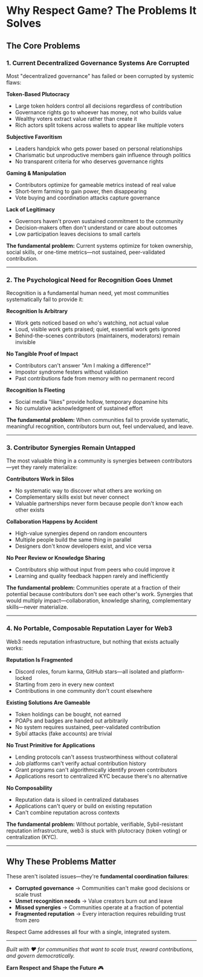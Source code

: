 # Why Respect Game? The Problems It Solves

## The Core Problems

### 1. **Current Decentralized Governance Systems Are Corrupted**

Most "decentralized governance" has failed or been corrupted by systemic flaws:

**Token-Based Plutocracy**

- Large token holders control all decisions regardless of contribution
- Governance rights go to whoever has money, not who builds value
- Wealthy voters extract value rather than create it
- Rich actors split tokens across wallets to appear like multiple voters

**Subjective Favoritism**

- Leaders handpick who gets power based on personal relationships
- Charismatic but unproductive members gain influence through politics
- No transparent criteria for who deserves governance rights

**Gaming & Manipulation**

- Contributors optimize for gameable metrics instead of real value
- Short-term farming to gain power, then disappearing
- Vote buying and coordination attacks capture governance

**Lack of Legitimacy**

- Governors haven't proven sustained commitment to the community
- Decision-makers often don't understand or care about outcomes
- Low participation leaves decisions to small cartels

**The fundamental problem:** Current systems optimize for token ownership, social skills, or one-time metrics—not sustained, peer-validated contribution.

---

### 2. **The Psychological Need for Recognition Goes Unmet**

Recognition is a fundamental human need, yet most communities systematically fail to provide it:

**Recognition Is Arbitrary**

- Work gets noticed based on who's watching, not actual value
- Loud, visible work gets praised; quiet, essential work gets ignored
- Behind-the-scenes contributors (maintainers, moderators) remain invisible

**No Tangible Proof of Impact**

- Contributors can't answer "Am I making a difference?"
- Impostor syndrome festers without validation
- Past contributions fade from memory with no permanent record

**Recognition Is Fleeting**

- Social media "likes" provide hollow, temporary dopamine hits
- No cumulative acknowledgment of sustained effort

**The fundamental problem:** When communities fail to provide systematic, meaningful recognition, contributors burn out, feel undervalued, and leave.

---

### 3. **Contributor Synergies Remain Untapped**

The most valuable thing in a community is synergies between contributors—yet they rarely materialize:

**Contributors Work in Silos**

- No systematic way to discover what others are working on
- Complementary skills exist but never connect
- Valuable partnerships never form because people don't know each other exists

**Collaboration Happens by Accident**

- High-value synergies depend on random encounters
- Multiple people build the same thing in parallel
- Designers don't know developers exist, and vice versa

**No Peer Review or Knowledge Sharing**

- Contributors ship without input from peers who could improve it
- Learning and quality feedback happen rarely and inefficiently

**The fundamental problem:** Communities operate at a fraction of their potential because contributors don't see each other's work. Synergies that would multiply impact—collaboration, knowledge sharing, complementary skills—never materialize.

---

### 4. **No Portable, Composable Reputation Layer for Web3**

Web3 needs reputation infrastructure, but nothing that exists actually works:

**Reputation Is Fragmented**

- Discord roles, forum karma, GitHub stars—all isolated and platform-locked
- Starting from zero in every new context
- Contributions in one community don't count elsewhere

**Existing Solutions Are Gameable**

- Token holdings can be bought, not earned
- POAPs and badges are handed out arbitrarily
- No system requires sustained, peer-validated contribution
- Sybil attacks (fake accounts) are trivial

**No Trust Primitive for Applications**

- Lending protocols can't assess trustworthiness without collateral
- Job platforms can't verify actual contribution history
- Grant programs can't algorithmically identify proven contributors
- Applications resort to centralized KYC because there's no alternative

**No Composability**

- Reputation data is siloed in centralized databases
- Applications can't query or build on existing reputation
- Can't combine reputation across contexts

**The fundamental problem:** Without portable, verifiable, Sybil-resistant reputation infrastructure, web3 is stuck with plutocracy (token voting) or centralization (KYC).

---

## Why These Problems Matter

These aren't isolated issues—they're **fundamental coordination failures**:

- **Corrupted governance** → Communities can't make good decisions or scale trust
- **Unmet recognition needs** → Value creators burn out and leave
- **Missed synergies** → Communities operate at a fraction of potential
- **Fragmented reputation** → Every interaction requires rebuilding trust from zero

Respect Game addresses all four with a single, integrated system.

---

_Built with ❤️ for communities that want to scale trust, reward contributions, and govern democratically._

**Earn Respect and Shape the Future** 🎮
